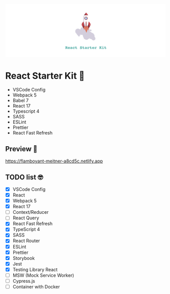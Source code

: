 ![alt text](./src/assets/github/react-starter-kit-logo.png 'Home preview')

# React Starter Kit 🚀

- VSCode Config
- Webpack 5
- Babel 7
- React 17
- Typescript 4
- SASS
- ESLint
- Prettier
- React Fast Refresh

## Preview 👀

https://flamboyant-meitner-a8cd5c.netlify.app

## TODO list 🤓

- [x] VSCode Config
- [x] React
- [x] Webpack 5
- [x] React 17
- [ ] Context/Reducer
- [ ] React Query
- [x] React Fast Refresh
- [x] TypeScript 4
- [x] SASS
- [x] React Router
- [x] ESLint
- [x] Prettier
- [x] Storybook
- [x] Jest
- [x] Testing Library React
- [ ] MSW (Mock Service Worker)
- [ ] Cypress.js
- [ ] Container with Docker
